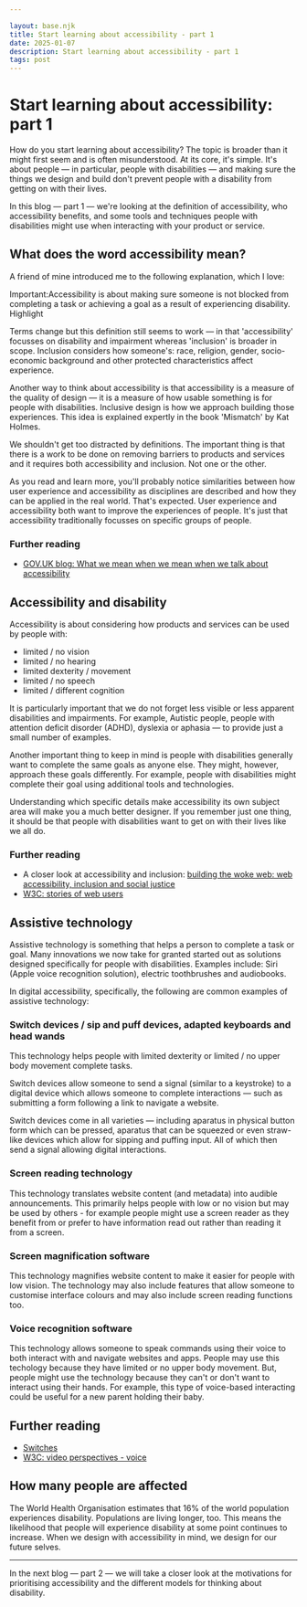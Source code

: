 ```yaml
---

layout: base.njk
title: Start learning about accessibility - part 1
date: 2025-01-07
description: Start learning about accessibility - part 1
tags: post
---
```


# Start learning about accessibility: part 1   

How do you start learning about accessibility? The topic is broader than it might first seem and is often misunderstood. At its core, it's simple. It's about people &mdash; in particular, people with disabilities &mdash; and making sure the things we design and build don't prevent people with a disability from getting on with their lives. 

In this blog &mdash; part 1 &mdash; we're looking at the definition of accessibility, who accessibility benefits, and some tools and techniques people with disabilities might use when interacting with your product or service.

## What does the word accessibility mean?

A friend of mine introduced me to the following explanation, which I love:

<p class="highlight">
<span class="visually-hidden">Important:</span>Accessibility is about making sure someone is not blocked from completing a task or achieving a goal as a result of experiencing disability.
<span class="tag" aria-hidden="true">Highlight</span>
</p>



Terms change but this definition still seems to work &mdash; in that 'accessibility' focusses on disability and impairment whereas 'inclusion' is broader in scope. Inclusion considers how someone's: race, religion, gender, socio-economic background and other protected characteristics affect experience. 

Another way to think about accessibility is that accessibility is a measure of the quality of design &mdash; it is a measure of how usable something is for people with disabilities. Inclusive design is how we approach building those experiences. This idea is explained expertly in the book 'Mismatch' by Kat Holmes. 

We shouldn't get too distracted by definitions. The important thing is that there is a work to be done on removing barriers to products and services and it requires both accessibility and inclusion. Not one or the other. 

As you read and learn more, you'll probably notice similarities between how user experience and accessibility as disciplines are described and how they can be applied in the real world. That's expected. User experience and accessibility both want to improve the experiences of people. It's just that accessibility traditionally focusses on specific groups of people. 

### Further reading
- [GOV.UK blog: What we mean when we mean when we talk about accessibility](https://accessibility.blog.gov.uk/2016/05/16/what-we-mean-when-we-talk-about-accessibility-2/) 


## Accessibility and disability 

Accessibility is about considering how products and services can be used by people with:

- limited / no vision
- limited / no hearing
- limited dexterity / movement 
- limited / no speech
- limited / different cognition

It is particularly important that we do not forget less visible or less apparent disabilities and impairments. For example, Autistic people, people with attention deficit disorder (ADHD), dyslexia or aphasia &mdash; to provide just a small number of examples. 

Another important thing to keep in mind is people with disabilities generally want to complete the same goals as anyone else. They might, however, approach these goals differently. For example, people with disabilities might complete their goal using additional tools and technologies. 

Understanding which specific details make accessibility its own subject area will make you a much better designer. If you remember just one thing, it should be that people with disabilities want to get on with their lives like we all do.   

### Further reading
- A closer look at accessibility and inclusion: [building the woke web: web accessibility, inclusion and social justice](https://alistapart.com/article/building-the-woke-web/) 
- [W3C: stories of web users](https://www.w3.org/WAI/people-use-web/user-stories/)

## Assistive technology 

Assistive technology is something that helps a person to complete a task or goal. Many innovations we now take for granted started out as solutions designed specifically for people with disabilities. Examples include: Siri (Apple voice recognition solution), electric toothbrushes and audiobooks. 

In digital accessibility, specifically, the following are common examples of assistive technology:

### Switch devices / sip and puff devices, adapted keyboards and head wands
This technology helps people with limited dexterity or limited / no upper body movement complete tasks.

Switch devices allow someone to send a signal (similar to a keystroke) to a digital device which allows someone to complete interactions &mdash; such as submitting a form following a link to navigate a website. 

Switch devices come in all varieties &mdash; including aparatus in physical button form which can be pressed, aparatus that can be squeezed or even straw-like devices which allow for sipping and puffing input. All of which then send a signal allowing digital interactions. 

### Screen reading technology
This technology translates website content (and metadata) into audible announcements. This primarily helps people with low or no vision but may be used by others - for example people might use a screen reader as they benefit from or prefer to have information read out rather than reading it from a screen. 

### Screen magnification software
This technology magnifies website content to make it easier for people with low vision. The technology may also include features that allow someone to customise interface colours and may also include screen reading functions too. 

### Voice recognition software
This technology allows someone to speak commands using their voice to both interact with and navigate websites and apps. People may use this techology because they have limited or no upper body movement. But, people might use the technology because they can't or don't want to interact using their hands. For example, this type of voice-based interacting could be useful for a new parent holding their baby. 

## Further reading
- [Switches](https://axesslab.com/switches/)
- [W3C: video perspectives - voice](https://www.w3.org/WAI/perspective-videos/voice/)

## How many people are affected
The World Health Organisation estimates that 16% of the world population experiences disability. Populations are living longer, too. This means the likelihood that people will experience disability at some point continues to increase. When we design with accessibility in mind, we design for our future selves. 

<hr>


In the next blog &mdash; part 2 &mdash; we will take a closer look at the motivations for prioritising accessibility and the different models for thinking about disability.
</p>